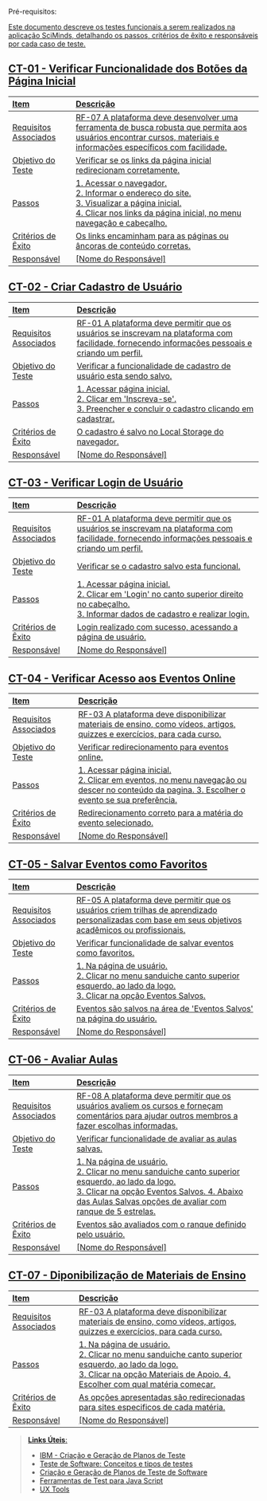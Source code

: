 Pré-requisitos: <a href="[https://github.com/ICEI-PUC-Minas-PMV-ADS/ads-e1-exemplo-vida-de-estudante/tree/main/documentos/02-Especificação%20do%20Projeto.md](https://github.com/ICEI-PUC-Minas-PMV-ADS/pmv-ads-2023-2-e1-proj-web-t14-sciminds/blob/main/documentos/02-Especifica%C3%A7%C3%A3o%20do%20Projeto.md)">

Este documento descreve os testes funcionais a serem realizados na aplicação SciMinds, detalhando os passos, critérios de êxito e responsáveis por cada caso de teste.

## CT-01 - Verificar Funcionalidade dos Botões da Página Inicial

| Item | Descrição |
|:----|:-----------|
| Requisitos Associados | RF-07	A plataforma deve desenvolver uma ferramenta de busca robusta que permita aos usuários encontrar cursos, materiais e informações específicos com facilidade. |
| Objetivo do Teste | Verificar se os links da página inicial redirecionam corretamente. |
| Passos | 1. Acessar o navegador.<br>2. Informar o endereço do site.<br>3. Visualizar a página inicial.<br>4. Clicar nos links da página inicial, no menu navegação e cabeçalho. |
| Critérios de Êxito | Os links encaminham para as páginas ou âncoras de conteúdo corretas. |
| Responsável | [Nome do Responsável] |

## CT-02 - Criar Cadastro de Usuário

| Item | Descrição |
|:----|:-----------|
| Requisitos Associados | RF-01	A plataforma deve permitir que os usuários se inscrevam na plataforma com facilidade, fornecendo informações pessoais e criando um perfil. |
| Objetivo do Teste | Verificar a funcionalidade de cadastro de usuário esta sendo salvo. |
| Passos | 1. Acessar página inicial.<br>2. Clicar em 'Inscreva-se'.<br>3. Preencher e concluir o cadastro clicando em cadastrar. |
| Critérios de Êxito | O cadastro é salvo no Local Storage do navegador. |
| Responsável | [Nome do Responsável] |

## CT-03 - Verificar Login de Usuário

| Item | Descrição |
|:----|:-----------|
| Requisitos Associados | RF-01	A plataforma deve permitir que os usuários se inscrevam na plataforma com facilidade, fornecendo informações pessoais e criando um perfil. |
| Objetivo do Teste | Verificar se o cadastro salvo esta funcional.|
| Passos | 1. Acessar página inicial.<br>2. Clicar em 'Login' no canto superior direito no cabeçalho.<br>3. Informar dados de cadastro e realizar login. |
| Critérios de Êxito | Login realizado com sucesso, acessando a página de usuário. |
| Responsável | [Nome do Responsável] |

## CT-04 - Verificar Acesso aos Eventos Online

| Item | Descrição |
|:----|:-----------|
| Requisitos Associados | RF-03	A plataforma deve disponibilizar materiais de ensino, como vídeos, artigos, quizzes e exercícios, para cada curso.  |
| Objetivo do Teste | Verificar redirecionamento para eventos online. |
| Passos | 1. Acessar página inicial.<br>2. Clicar em eventos, no menu navegação ou descer no conteúdo da pagina. 3. Escolher o evento se sua preferência. |
| Critérios de Êxito | Redirecionamento correto para a matéria do evento selecionado. |
| Responsável | [Nome do Responsável] |

## CT-05 - Salvar Eventos como Favoritos

| Item | Descrição |
|:----|:-----------|
| Requisitos Associados | RF-05	A plataforma deve permitir que os usuários criem trilhas de aprendizado personalizadas com base em seus objetivos acadêmicos ou profissionais. |
| Objetivo do Teste | Verificar funcionalidade de salvar eventos como favoritos. |
| Passos | 1. Na página de usuário.<br> 2. Clicar no menu sanduiche canto superior esquerdo, ao lado da logo.<br> 3. Clicar na opção Eventos Salvos. |
| Critérios de Êxito | Eventos são salvos na área de 'Eventos Salvos' na página do usuário. |
| Responsável | [Nome do Responsável] |

## CT-06 - Avaliar Aulas 

| Item | Descrição |
|:----|:-----------|
| Requisitos Associados | RF-08	A plataforma deve permitir que os usuários avaliem os cursos e forneçam comentários para ajudar outros membros a fazer escolhas informadas. |
| Objetivo do Teste | Verificar funcionalidade de avaliar as aulas salvas. |
| Passos | 1. Na página de usuário.<br> 2. Clicar no menu sanduiche canto superior esquerdo, ao lado da logo.<br> 3. Clicar na opção Eventos Salvos. 4. Abaixo das Aulas Salvas opções de avaliar com ranque de 5 estrelas. |
| Critérios de Êxito | Eventos são avaliados com o ranque definido pelo usuário. |
| Responsável | [Nome do Responsável] |

## CT-07 - Diponibilização de Materiais de Ensino

| Item | Descrição |
|:----|:-----------|
| Requisitos Associados | RF-03	A plataforma deve disponibilizar materiais de ensino, como vídeos, artigos, quizzes e exercícios, para cada curso. |
| Passos | 1. Na página de usuário.<br> 2. Clicar no menu sanduiche canto superior esquerdo, ao lado da logo.<br> 3. Clicar na opção Materiais de Apoio. 4. Escolher com qual matéria começar. |
| Critérios de Êxito | As opções apresentadas são redirecionadas para sites especificos de cada matéria. |
| Responsável | [Nome do Responsável] |




 
> **Links Úteis**:
> - [IBM - Criação e Geração de Planos de Teste](https://www.ibm.com/developerworks/br/local/rational/criacao_geracao_planos_testes_software/index.html)
> -  [Teste de Software: Conceitos e tipos de testes](https://blog.onedaytesting.com.br/teste-de-software/)
> - [Criação e Geração de Planos de Teste de Software](https://www.ibm.com/developerworks/br/local/rational/criacao_geracao_planos_testes_software/index.html)
> - [Ferramentas de Test para Java Script](https://geekflare.com/javascript-unit-testing/)
> - [UX Tools](https://uxdesign.cc/ux-user-research-and-user-testing-tools-2d339d379dc7)
